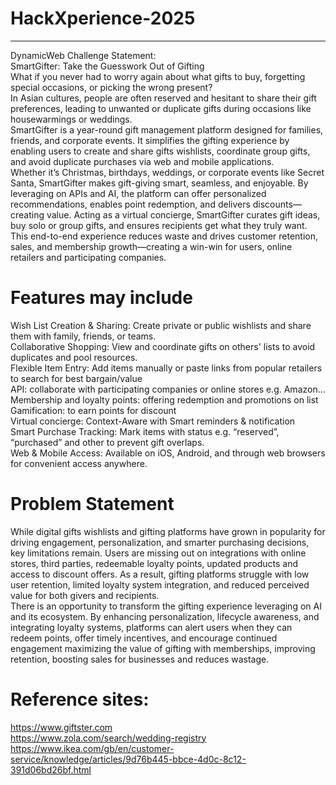 # HackXperience-2025
----
DynamicWeb Challenge Statement:  
SmartGifter: Take the Guesswork Out of Gifting  
What if you never had to worry again about what gifts to buy, forgetting special occasions, or picking the wrong present?  
In Asian cultures, people are often reserved and hesitant to share their gift preferences, leading to unwanted or duplicate gifts during occasions like housewarmings or weddings.  
SmartGifter is a year-round gift management platform designed for families, friends, and corporate events. It simplifies the gifting experience by enabling users to create and share gifts wishlists, coordinate group gifts, and avoid duplicate purchases via web and mobile applications.  
Whether it’s Christmas, birthdays, weddings, or corporate events like Secret Santa, SmartGifter makes gift-giving smart, seamless, and enjoyable. By leveraging on APIs and AI, the platform can offer personalized recommendations, enables point redemption, and delivers discounts—creating value. Acting as a virtual concierge, SmartGifter curates gift ideas, buy solo or group gifts, and ensures recipients get what they truly want. This end-to-end experience reduces waste and drives customer retention, sales, and membership growth—creating a win-win for users, online retailers and participating companies.  
# Features may include  
Wish List Creation & Sharing: Create private or public wishlists and share them with family, friends, or teams.  
Collaborative Shopping: View and coordinate gifts on others' lists to avoid duplicates and pool resources.  
Flexible Item Entry: Add items manually or paste links from popular retailers to search for best bargain/value  
API: collaborate with participating companies or online stores e.g. Amazon…  
Membership and loyalty points: offering redemption and promotions on list  
Gamification: to earn points for discount  
Virtual concierge: Context-Aware with Smart reminders & notification  
Smart Purchase Tracking: Mark items with status e.g. “reserved”, “purchased” and other to prevent gift overlaps.  
Web & Mobile Access: Available on iOS, Android, and through web browsers for convenient access anywhere.  

# Problem Statement  
While digital gifts wishlists and gifting platforms have grown in popularity for driving engagement, personalization, and smarter purchasing decisions, key limitations remain. Users are missing out on integrations with online stores, third parties, redeemable loyalty points, updated products and access to discount offers. As a result, gifting platforms struggle with low user retention, limited loyalty system integration, and reduced perceived value for both givers and recipients.  
There is an opportunity to transform the gifting experience leveraging on AI and its ecosystem. By enhancing personalization, lifecycle awareness, and integrating loyalty systems, platforms can alert users when they can redeem points, offer timely incentives, and encourage continued engagement maximizing the value of gifting with memberships, improving retention, boosting sales for businesses and reduces wastage.  
 
# Reference sites:
https://www.giftster.com  
https://www.zola.com/search/wedding-registry  
https://www.ikea.com/gb/en/customer-service/knowledge/articles/9d76b445-bbce-4d0c-8c12-391d06bd26bf.html  

